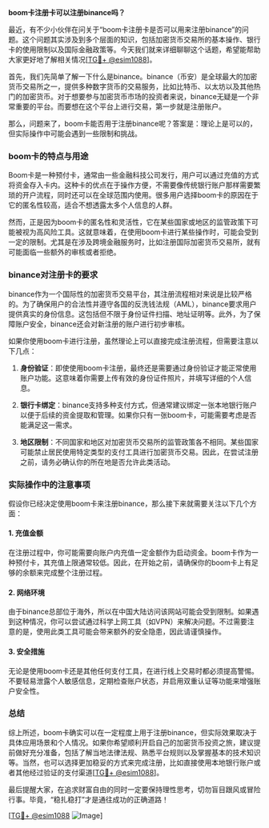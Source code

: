 **boom卡注册卡可以注册binance吗？**

最近，有不少小伙伴在问关于“boom卡注册卡是否可以用来注册binance”的问题。这个问题其实涉及到多个层面的知识，包括加密货币交易所的基本操作、银行卡的使用限制以及国际金融政策等。今天我们就来详细聊聊这个话题，希望能帮助大家更好地了解相关情况[[TG💪+ @esim1088](https://t.me/s/esim1088)]。

首先，我们先简单了解一下什么是binance。binance（币安）是全球最大的加密货币交易所之一，提供多种数字货币的交易服务，比如比特币、以太坊以及其他热门的加密货币。对于想要参与加密货币市场的投资者来说，binance无疑是一个非常重要的平台。而要想在这个平台上进行交易，第一步就是注册账户。

那么，问题来了，boom卡能否用于注册binance呢？答案是：理论上是可以的，但实际操作中可能会遇到一些限制和挑战。

### boom卡的特点与用途

Boom卡是一种预付卡，通常由一些金融科技公司发行，用户可以通过充值的方式将资金存入卡内。这种卡的优点在于操作方便，不需要像传统银行账户那样需要繁琐的开户流程，同时还可以在全球范围内使用。很多用户选择boom卡的原因在于它的匿名性较高，适合不想透露太多个人信息的人群。

然而，正是因为boom卡的匿名性和灵活性，它在某些国家或地区的监管政策下可能被视为高风险工具。这就意味着，在使用boom卡进行某些操作时，可能会受到一定的限制。尤其是在涉及跨境金融服务时，比如注册国际加密货币交易所，就有可能面临一些额外的审核或者拒绝。

### binance对注册卡的要求

binance作为一个国际性的加密货币交易平台，其注册流程相对来说是比较严格的。为了确保用户的合法性并遵守各国的反洗钱法规（AML），binance要求用户提供真实的身份信息。这包括但不限于身份证件扫描、地址证明等。此外，为了保障账户安全，binance还会对新注册的账户进行初步审核。

如果你使用boom卡进行注册，虽然理论上可以直接完成注册流程，但需要注意以下几点：

1. **身份验证**：即使使用boom卡注册，最终还是需要通过身份验证才能正常使用账户功能。这意味着你需要上传有效的身份证件照片，并填写详细的个人信息。
   
2. **银行卡绑定**：binance支持多种支付方式，但通常建议绑定一张本地银行账户以便于后续的资金提取和管理。如果你只有一张boom卡，可能需要考虑是否能满足这一需求。

3. **地区限制**：不同国家和地区对加密货币交易所的监管政策各不相同。某些国家可能禁止居民使用特定类型的支付工具进行加密货币交易。因此，在尝试注册之前，请务必确认你的所在地是否允许此类活动。

### 实际操作中的注意事项

假设你已经决定使用boom卡来注册binance，那么接下来就需要关注以下几个方面：

#### 1. 充值金额
在注册过程中，你可能需要向账户内充值一定金额作为启动资金。boom卡作为一种预付卡，其充值上限通常较低。因此，在开始之前，请确保你的boom卡上有足够的余额来完成整个注册过程。

#### 2. 网络环境
由于binance总部位于海外，所以在中国大陆访问该网站可能会受到限制。如果遇到这种情况，你可以尝试通过科学上网工具（如VPN）来解决问题。不过需要注意的是，使用此类工具可能会带来额外的安全隐患，因此请谨慎操作。

#### 3. 安全措施
无论是使用boom卡还是其他任何支付工具，在进行线上交易时都必须提高警惕。不要轻易泄露个人敏感信息，定期检查账户状态，并启用双重认证等功能来增强账户安全性。

### 总结

综上所述，boom卡确实可以在一定程度上用于注册binance，但实际效果取决于具体应用场景和个人情况。如果你希望顺利开启自己的加密货币投资之旅，建议提前做好充分准备，包括了解当地法律法规、熟悉平台规则以及掌握基本的技术知识等。当然，也可以选择更加稳妥的方式来完成注册，比如直接使用本地银行账户或者其他经过验证的支付渠道[[TG💪+ @esim1088](https://t.me/s/esim1088)]。

最后提醒大家，在追求财富自由的同时一定要保持理性思考，切勿盲目跟风或冒险行事。毕竟，“稳扎稳打”才是通往成功的正确道路！

[[TG💪+ @esim1088](https://t.me/s/esim1088) ![Image](https://i.postimg.cc/4NQfJmqS/Snipaste-2025-05-13-00-14-12.png)]